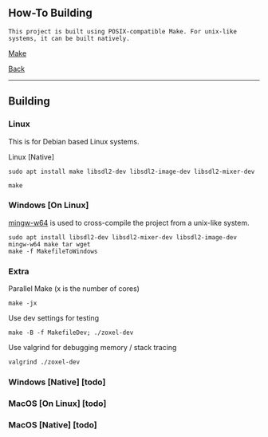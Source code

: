How-To Building
-----

    This project is built using POSIX-compatible Make. For unix-like systems, it can be built natively.

[Make](https://pubs.opengroup.org/onlinepubs/009695399/utilities/make.html)


[Back](../../readme.md)

-----

## Building

### Linux

This is for Debian based Linux systems.

Linux [Native]
```
sudo apt install make libsdl2-dev libsdl2-image-dev libsdl2-mixer-dev

make
```

### Windows [On Linux]

[mingw-w64](http://mingw-w64.org/doku.php) is used to cross-compile the project from a unix-like system.

```
sudo apt install libsdl2-dev libsdl2-mixer-dev libsdl2-image-dev mingw-w64 make tar wget
make -f MakefileToWindows
```

### Extra

Parallel Make (x is the number of cores)
```
make -jx
```

Use dev settings for testing
```
make -B -f MakefileDev; ./zoxel-dev
```

Use valgrind for debugging memory / stack tracing
```
valgrind ./zoxel-dev
```


### Windows [Native] [todo]

### MacOS [On Linux] [todo]

### MacOS [Native] [todo]